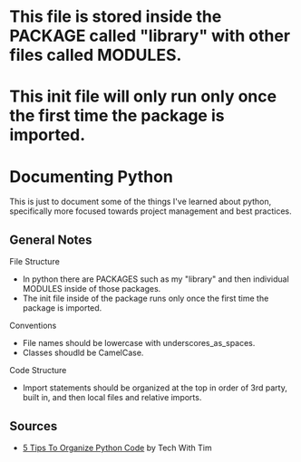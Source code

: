 # This file is stored inside the PACKAGE called "library" with other files called MODULES.
# This init file will only run only once the first time the package is imported.

# Documenting Python

This is just to document some of the things I've learned about python, specifically more focused towards project management and best practices.

## General Notes

File Structure
- In python there are PACKAGES such as my "library" and then individual MODULES inside of those packages.
- The init file inside of the package runs only once the first time the package is imported.

Conventions
- File names should be lowercase with underscores_as_spaces.
- Classes shoudld be CamelCase.

Code Structure
- Import statements should be organized at the top in order of 3rd party, built in, and then local files and relative imports.


## Sources
- [5 Tips To Organize Python Code](https://youtu.be/e9yMYdnSlUA?si=itcyDQPMNSYw2KuU) by Tech With Tim